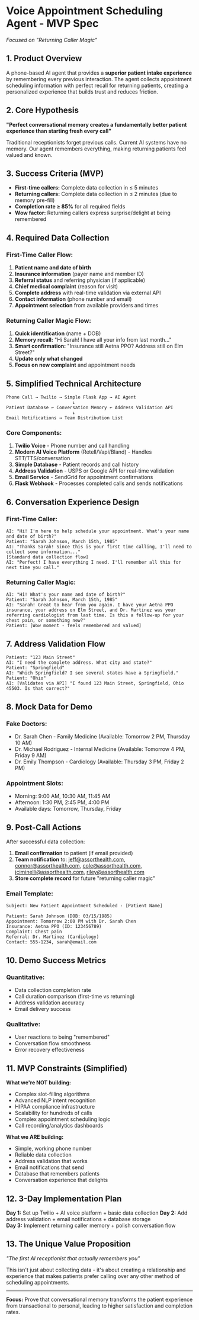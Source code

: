 # Voice Appointment Scheduling Agent - MVP Spec

_Focused on "Returning Caller Magic"_

## 1. Product Overview

A phone-based AI agent that provides a **superior patient intake experience** by remembering every previous interaction. The agent collects appointment scheduling information with perfect recall for returning patients, creating a personalized experience that builds trust and reduces friction.

## 2. Core Hypothesis

**"Perfect conversational memory creates a fundamentally better patient experience than starting fresh every call"**

Traditional receptionists forget previous calls. Current AI systems have no memory. Our agent remembers everything, making returning patients feel valued and known.

## 3. Success Criteria (MVP)

- **First-time callers:** Complete data collection in ≤ 5 minutes
- **Returning callers:** Complete data collection in ≤ 2 minutes (due to memory pre-fill)
- **Completion rate ≥ 85%** for all required fields
- **Wow factor:** Returning callers express surprise/delight at being remembered

## 4. Required Data Collection

### First-Time Caller Flow:

1. **Patient name and date of birth**
2. **Insurance information** (payer name and member ID)
3. **Referral status** and referring physician (if applicable)
4. **Chief medical complaint** (reason for visit)
5. **Complete address** with real-time validation via external API
6. **Contact information** (phone number and email)
7. **Appointment selection** from available providers and times

### Returning Caller Magic Flow:

1. **Quick identification** (name + DOB)
2. **Memory recall:** "Hi Sarah! I have all your info from last month..."
3. **Smart confirmation:** "Insurance still Aetna PPO? Address still on Elm Street?"
4. **Update only what changed**
5. **Focus on new complaint** and appointment needs

## 5. Simplified Technical Architecture

```
Phone Call → Twilio → Simple Flask App → AI Agent
                         ↓
Patient Database ← Conversation Memory ← Address Validation API
                         ↓
Email Notifications → Team Distribution List
```

### Core Components:

1. **Twilio Voice** - Phone number and call handling
2. **Modern AI Voice Platform** (Retell/Vapi/Bland) - Handles STT/TTS/conversation
3. **Simple Database** - Patient records and call history
4. **Address Validation** - USPS or Google API for real-time validation
5. **Email Service** - SendGrid for appointment confirmations
6. **Flask Webhook** - Processes completed calls and sends notifications

## 6. Conversation Experience Design

### First-Time Caller:

```
AI: "Hi! I'm here to help schedule your appointment. What's your name and date of birth?"
Patient: "Sarah Johnson, March 15th, 1985"
AI: "Thanks Sarah! Since this is your first time calling, I'll need to collect some information..."
[Standard data collection flow]
AI: "Perfect! I have everything I need. I'll remember all this for next time you call."
```

### Returning Caller Magic:

```
AI: "Hi! What's your name and date of birth?"
Patient: "Sarah Johnson, March 15th, 1985"
AI: "Sarah! Great to hear from you again. I have your Aetna PPO insurance, your address on Elm Street, and Dr. Martinez was your referring cardiologist from last time. Is this a follow-up for your chest pain, or something new?"
Patient: [Wow moment - feels remembered and valued]
```

## 7. Address Validation Flow

```
Patient: "123 Main Street"
AI: "I need the complete address. What city and state?"
Patient: "Springfield"
AI: "Which Springfield? I see several states have a Springfield."
Patient: "Ohio"
AI: [Validates via API] "I found 123 Main Street, Springfield, Ohio 45503. Is that correct?"
```

## 8. Mock Data for Demo

### Fake Doctors:

- Dr. Sarah Chen - Family Medicine (Available: Tomorrow 2 PM, Thursday 10 AM)
- Dr. Michael Rodriguez - Internal Medicine (Available: Tomorrow 4 PM, Friday 9 AM)
- Dr. Emily Thompson - Cardiology (Available: Thursday 3 PM, Friday 2 PM)

### Appointment Slots:

- Morning: 9:00 AM, 10:30 AM, 11:45 AM
- Afternoon: 1:30 PM, 2:45 PM, 4:00 PM
- Available days: Tomorrow, Thursday, Friday

## 9. Post-Call Actions

After successful data collection:

1. **Email confirmation** to patient (if email provided)
2. **Team notification** to: jeff@assorthealth.com, connor@assorthealth.com, cole@assorthealth.com, jciminelli@assorthealth.com, riley@assorthealth.com
3. **Store complete record** for future "returning caller magic"

### Email Template:

```
Subject: New Patient Appointment Scheduled - [Patient Name]

Patient: Sarah Johnson (DOB: 03/15/1985)
Appointment: Tomorrow 2:00 PM with Dr. Sarah Chen
Insurance: Aetna PPO (ID: 123456789)
Complaint: Chest pain
Referral: Dr. Martinez (Cardiology)
Contact: 555-1234, sarah@email.com
```

## 10. Demo Success Metrics

### Quantitative:

- Data collection completion rate
- Call duration comparison (first-time vs returning)
- Address validation accuracy
- Email delivery success

### Qualitative:

- User reactions to being "remembered"
- Conversation flow smoothness
- Error recovery effectiveness

## 11. MVP Constraints (Simplified)

**What we're NOT building:**

- Complex slot-filling algorithms
- Advanced NLP intent recognition
- HIPAA compliance infrastructure
- Scalability for hundreds of calls
- Complex appointment scheduling logic
- Call recording/analytics dashboards

**What we ARE building:**

- Simple, working phone number
- Reliable data collection
- Address validation that works
- Email notifications that send
- Database that remembers patients
- Conversation experience that delights

## 12. 3-Day Implementation Plan

**Day 1:** Set up Twilio + AI voice platform + basic data collection
**Day 2:** Add address validation + email notifications + database storage  
**Day 3:** Implement returning caller memory + polish conversation flow

## 13. The Unique Value Proposition

_"The first AI receptionist that actually remembers you"_

This isn't just about collecting data - it's about creating a relationship and experience that makes patients prefer calling over any other method of scheduling appointments.

---

**Focus:** Prove that conversational memory transforms the patient experience from transactional to personal, leading to higher satisfaction and completion rates.
